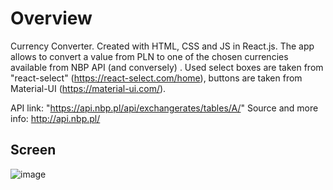 # Overview
Currency Converter. Created with HTML, CSS and JS in React.js. The app allows to convert a value from PLN to one of the chosen currencies available from NBP API (and conversely) .
Used select boxes are taken from "react-select" (https://react-select.com/home), buttons are taken from Material-UI (https://material-ui.com/).

API link: "https://api.nbp.pl/api/exchangerates/tables/A/"
Source and more info: http://api.nbp.pl/

## Screen
![image](https://user-images.githubusercontent.com/60923510/134905158-b6a910d2-a093-4d11-b52d-95ea28344a2e.png)
